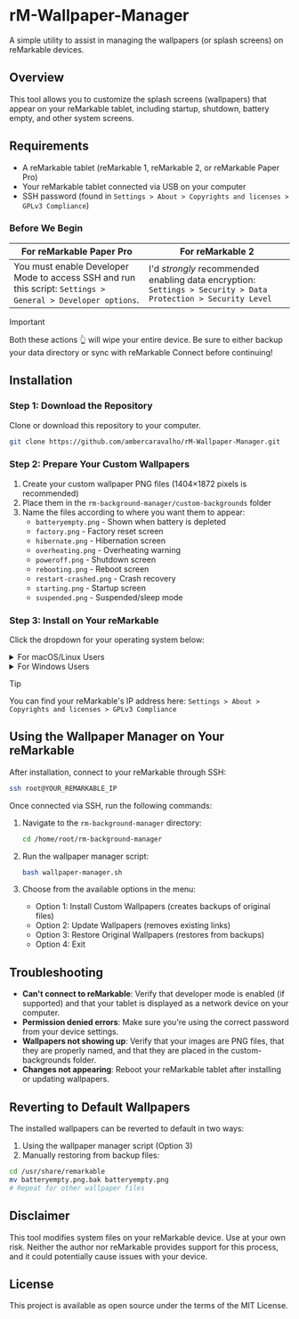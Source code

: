 # rM-Wallpaper-Manager

A simple utility to assist in managing the wallpapers (or splash screens) on reMarkable devices.

## Overview

This tool allows you to customize the splash screens (wallpapers) that appear on your reMarkable tablet, including startup, shutdown, battery empty, and other system screens.

## Requirements

- A reMarkable tablet (reMarkable 1, reMarkable 2, or reMarkable Paper Pro)
- Your reMarkable tablet connected via USB on your computer
- SSH password (found in `Settings > About > Copyrights and licenses > GPLv3 Compliance`)

### Before We Begin

| For reMarkable Paper Pro  | For reMarkable 2 |
| ------------- | ------------- |
| You must enable Developer Mode to access SSH and run this script: `Settings > General > Developer options`.  | I'd *strongly* recommended enabling data encryption: `Settings > Security > Data Protection > Security Level`  |

> [!IMPORTANT]
> Both these actions 👆 will wipe your entire device. Be sure to either backup your data directory or sync with reMarkable Connect before continuing!

## Installation

### Step 1: Download the Repository
Clone or download this repository to your computer.

```bash
git clone https://github.com/ambercaravalho/rM-Wallpaper-Manager.git
```

### Step 2: Prepare Your Custom Wallpapers
1. Create your custom wallpaper PNG files (1404×1872 pixels is recommended)
2. Place them in the `rm-background-manager/custom-backgrounds` folder
3. Name the files according to where you want them to appear:
   - `batteryempty.png` - Shown when battery is depleted
   - `factory.png` - Factory reset screen
   - `hibernate.png` - Hibernation screen
   - `overheating.png` - Overheating warning
   - `poweroff.png` - Shutdown screen
   - `rebooting.png` - Reboot screen
   - `restart-crashed.png` - Crash recovery
   - `starting.png` - Startup screen
   - `suspended.png` - Suspended/sleep mode

### Step 3: Install on Your reMarkable

Click the dropdown for your operating system below:

<details><summary>For macOS/Linux Users</summary>

1. Connect your tablet to the computer via USB
2. Open Terminal
3. Navigate to the downloaded repository folder:
   ```bash
   cd path/to/rM-Wallpaper-Manager
   ```
4. Make the start script executable:
   ```bash
   chmod +x start_macos-linux.sh
   ```
5. Run the start script:
   ```bash
   ./start_macos-linux.sh
   ```

</details>

<details><summary>For Windows Users</summary>

1. Connect your tablet to the computer via USB
2. Open PowerShell
3. Navigate to the downloaded repository folder:
   ```powershell
   cd path\to\rM-Wallpaper-Manager
   ```
4. Run the start script:
   ```powershell
   .\start_windows.ps1
   ```

</details>

> [!TIP]
> You can find your reMarkable's IP address here: `Settings > About > Copyrights and licenses > GPLv3 Compliance`

## Using the Wallpaper Manager on Your reMarkable

After installation, connect to your reMarkable through SSH:

```bash
ssh root@YOUR_REMARKABLE_IP
```

Once connected via SSH, run the following commands:

1. Navigate to the `rm-background-manager` directory:
   ```bash
   cd /home/root/rm-background-manager
   ```

2. Run the wallpaper manager script:
   ```bash
   bash wallpaper-manager.sh
   ```

3. Choose from the available options in the menu:
   - Option 1: Install Custom Wallpapers (creates backups of original files)
   - Option 2: Update Wallpapers (removes existing links)
   - Option 3: Restore Original Wallpapers (restores from backups)
   - Option 4: Exit

## Troubleshooting

- **Can't connect to reMarkable**: Verify that developer mode is enabled (if supported) and that your tablet is displayed as a network device on your computer.
- **Permission denied errors**: Make sure you're using the correct password from your device settings.
- **Wallpapers not showing up**: Verify that your images are PNG files, that they are properly named, and that they are placed in the custom-backgrounds folder.
- **Changes not appearing**: Reboot your reMarkable tablet after installing or updating wallpapers.

## Reverting to Default Wallpapers

The installed wallpapers can be reverted to default in two ways:

1. Using the wallpaper manager script (Option 3)
2. Manually restoring from backup files:

```bash
cd /usr/share/remarkable
mv batteryempty.png.bak batteryempty.png
# Repeat for other wallpaper files
```

## Disclaimer

This tool modifies system files on your reMarkable device. Use at your own risk. Neither the author nor reMarkable provides support for this process, and it could potentially cause issues with your device.

## License

This project is available as open source under the terms of the MIT License.

